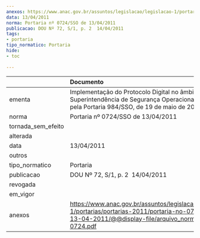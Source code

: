 ```yaml
---
anexos: https://www.anac.gov.br/assuntos/legislacao/legislacao-1/portarias/portarias-2011/portaria-no-0724-sso-de-13-04-2011/@@display-file/arquivo_norma/PA2011-0724.pdf
data: 13/04/2011
norma: Portaria nº 0724/SSO de 13/04/2011
publicacao: DOU Nº 72, S/1, p. 2  14/04/2011
tags:
- portaria
tipo_normatico: Portaria
hide: 
- toc 
 
---
```


|                    | Documento                                                                                                                                                         |
|:-------------------|:------------------------------------------------------------------------------------------------------------------------------------------------------------------|
| ementa             | Implementação do Protocolo Digital no âmbito da Superintendência de Segurança Operacional. Revogada pela Portaria 984/SSO, de 19 de maio de 2011.                 |
| norma              | Portaria nº 0724/SSO de 13/04/2011                                                                                                                                |
| tornada_sem_efeito |                                                                                                                                                                   |
| alterada           |                                                                                                                                                                   |
| data               | 13/04/2011                                                                                                                                                        |
| outros             |                                                                                                                                                                   |
| tipo_normatico     | Portaria                                                                                                                                                          |
| publicacao         | DOU Nº 72, S/1, p. 2  14/04/2011                                                                                                                                  |
| revogada           |                                                                                                                                                                   |
| em_vigor           |                                                                                                                                                                   |
| anexos             | https://www.anac.gov.br/assuntos/legislacao/legislacao-1/portarias/portarias-2011/portaria-no-0724-sso-de-13-04-2011/@@display-file/arquivo_norma/PA2011-0724.pdf |